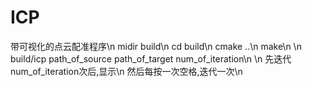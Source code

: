 # ICP
带可视化的点云配准程序\n
midir build\n
cd build\n
cmake ..\n
make\n
\n
build/icp path_of_source path_of_target num_of_iteration\n
\n
先迭代num_of_iteration次后,显示\n
然后每按一次空格,迭代一次\n
